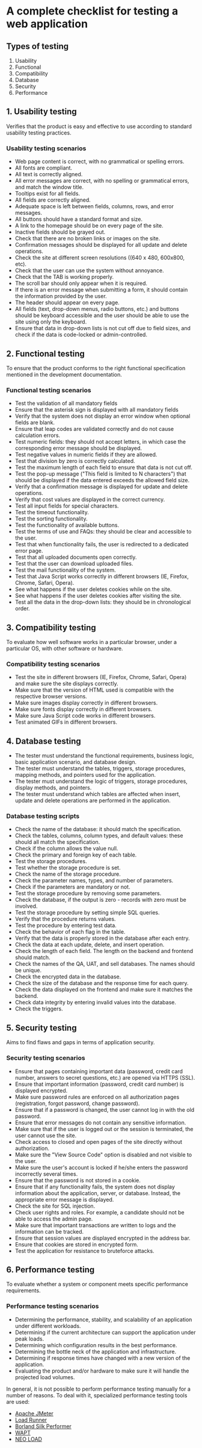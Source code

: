# A complete checklist for testing a web application

## Types of testing
1. Usability
2. Functional
3. Compatibility
4. Database
5. Security
6. Performance

## 1. Usability testing
Verifies that the product is easy and effective to use according to standard usability testing practices.

### Usability testing scenarios
- Web page content is correct, with no grammatical or spelling errors.
- All fonts are compliant.
- All text is correctly aligned.
- All error messages are correct, with no spelling or grammatical errors, and match the window title.
- Tooltips exist for all fields.
- All fields are correctly aligned.
- Adequate space is left between fields, columns, rows, and error messages.
- All buttons should have a standard format and size.
- A link to the homepage should be on every page of the site.
- Inactive fields should be grayed out.
- Check that there are no broken links or images on the site.
- Confirmation messages should be displayed for all update and delete operations.
- Check the site at different screen resolutions ((640 x 480, 600x800, etc).
- Check that the user can use the system without annoyance.
- Check that the TAB is working properly.
- The scroll bar should only appear when it is required.
- If there is an error message when submitting a form, it should contain the information provided by the user.
- The header should appear on every page.
- All fields (text, drop-down menus, radio buttons, etc.) and buttons should be keyboard accessible and the user should be able to use the site using only the keyboard.
- Ensure that data in drop-down lists is not cut off due to field sizes, and check if the data is code-locked or admin-controlled.

## 2. Functional testing
To ensure that the product conforms to the right functional specification mentioned in the development documentation.

### Functional testing scenarios
- Test the validation of all mandatory fields
- Ensure that the asterisk sign is displayed with all mandatory fields
- Verify that the system does not display an error window when optional fields are blank.
- Ensure that leap codes are validated correctly and do not cause calculation errors.
- Test numeric fields: they should not accept letters, in which case the corresponding error message should be displayed.
- Test negative values in numeric fields if they are allowed.
- Test that division by zero is correctly calculated.
- Test the maximum length of each field to ensure that data is not cut off.
- Test the pop-up message ("This field is limited to N characters") that should be displayed if the data entered exceeds the allowed field size.
- Verify that a confirmation message is displayed for update and delete operations.
- Verify that cost values are displayed in the correct currency.
- Test all input fields for special characters.
- Test the timeout functionality.
- Test the sorting functionality.
- Test the functionality of available buttons.
- Test the terms of use and FAQs: they should be clear and accessible to the user.
- Test that when functionality fails, the user is redirected to a dedicated error page.
- Test that all uploaded documents open correctly.
- Test that the user can download uploaded files.
- Test the mail functionality of the system.
- Test that Java Script works correctly in different browsers (IE, Firefox, Chrome, Safari, Opera).
- See what happens if the user deletes cookies while on the site.
- See what happens if the user deletes cookies after visiting the site.
- Test all the data in the drop-down lists: they should be in chronological order.

## 3. Compatibility testing
To evaluate how well software works in a particular browser, under a particular OS, with other software or hardware.

### Compatibility testing scenarios
- Test the site in different browsers (IE, Firefox, Chrome, Safari, Opera) and make sure the site displays correctly.
- Make sure that the version of HTML used is compatible with the respective browser versions.
- Make sure images display correctly in different browsers.
- Make sure fonts display correctly in different browsers.
- Make sure Java Script code works in different browsers.
- Test animated GIFs in different browsers.

## 4. Database testing
- The tester must understand the functional requirements, business logic, basic application scenario, and database design.
- The tester must understand the tables, triggers, storage procedures, mapping methods, and pointers used for the application.
- The tester must understand the logic of triggers, storage procedures, display methods, and pointers.
- The tester must understand which tables are affected when insert, update and delete operations are performed in the application.

### Database testing scripts
- Check the name of the database: it should match the specification.
- Check the tables, columns, column types, and default values: these should all match the specification.
- Check if the column allows the value null.
- Check the primary and foreign key of each table.
- Test the storage procedures.
- Test whether the storage procedure is set.
- Check the name of the storage procedure.
- Check the parameter names, types, and number of parameters.
- Check if the parameters are mandatory or not.
- Test the storage procedure by removing some parameters.
- Check the database, if the output is zero - records with zero must be involved.
- Test the storage procedure by setting simple SQL queries.
- Verify that the procedure returns values.
- Test the procedure by entering test data.
- Check the behavior of each flag in the table.
- Verify that the data is properly stored in the database after each entry.
- Check the data at each update, delete, and insert operation.
- Check the length of each field. The length on the backend and frontend should match.
- Check the names of the QA, UAT, and sell databases. The names should be unique.
- Check the encrypted data in the database.
- Check the size of the database and the response time for each query.
- Check the data displayed on the frontend and make sure it matches the backend.
- Check data integrity by entering invalid values into the database.
- Check the triggers.

## 5. Security testing
Aims to find flaws and gaps in terms of application security.

### Security testing scenarios
- Ensure that pages containing important data (password, credit card number, answers to secret questions, etc.) are opened via HTTPS (SSL).
- Ensure that important information (password, credit card number) is displayed encrypted.
- Make sure password rules are enforced on all authorization pages (registration, forgot password, change password).
- Ensure that if a password is changed, the user cannot log in with the old password.
- Ensure that error messages do not contain any sensitive information.
- Make sure that if the user is logged out or the session is terminated, the user cannot use the site.
- Check access to closed and open pages of the site directly without authorization.
- Make sure the "View Source Code" option is disabled and not visible to the user.
- Make sure the user's account is locked if he/she enters the password incorrectly several times.
- Ensure that the password is not stored in a cookie.
- Ensure that if any functionality fails, the system does not display information about the application, server, or database. Instead, the appropriate error message is displayed.
- Check the site for SQL injection.
- Check user rights and roles. For example, a candidate should not be able to access the admin page.
- Make sure that important transactions are written to logs and the information can be tracked.
- Ensure that session values are displayed encrypted in the address bar.
- Ensure that cookies are stored in encrypted form.
- Test the application for resistance to bruteforce attacks.

## 6. Performance testing
To evaluate whether a system or component meets specific performance requirements.

### Performance testing scenarios
- Determining the performance, stability, and scalability of an application under different workloads.
- Determining if the current architecture can support the application under peak loads.
- Determining which configuration results in the best performance.
- Determining the bottle neck of the application and infrastructure.
- Determining if response times have changed with a new version of the application.
- Evaluating the product and/or hardware to make sure it will handle the projected load volumes.

In general, it is not possible to perform performance testing manually for a number of reasons.
To deal with it, specialized performance testing tools are used:
- [Apache JMeter](https://jmeter.apache.org/) 
- [Load Runner](https://www.microfocus.com/en-us/portfolio/performance-engineering/overview)
- [Borland Silk Performer](https://www.microfocus.com/en-us/products/silk-performer/overview)
- [WAPT](https://www.loadtestingtool.com)
- [NEO LOAD]([https://www.tricentis.com/lp/neoload-performance-load-testing-ppc)
